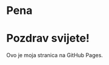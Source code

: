 # Pena
<html>
<head>
    <title>Moja prva stranica</title>
</head>
<body>
    <h1>Pozdrav svijete!</h1>
    <p>Ovo je moja stranica na GitHub Pages.</p>
</body>
</html>
